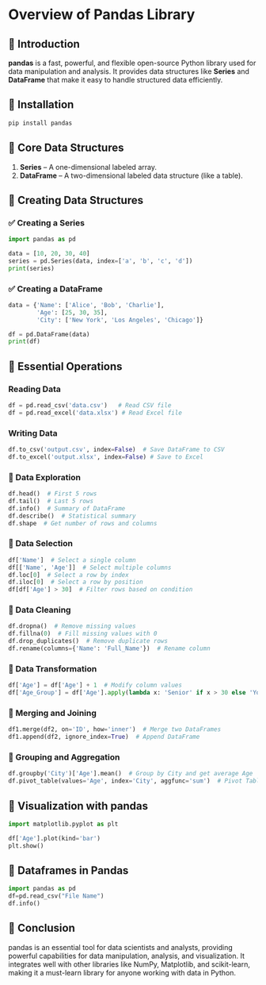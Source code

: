 # Overview of Pandas Library

## 📌 Introduction  
**pandas** is a fast, powerful, and flexible open-source Python library used for data manipulation and analysis. It provides data structures like **Series** and **DataFrame** that make it easy to handle structured data efficiently.  

## 📌 Installation  
```bash
pip install pandas
```

## 📌 Core Data Structures  
1. **Series** – A one-dimensional labeled array.  
2. **DataFrame** – A two-dimensional labeled data structure (like a table).  

## 📌 Creating Data Structures  
### ✅ Creating a Series  
```python
import pandas as pd

data = [10, 20, 30, 40]
series = pd.Series(data, index=['a', 'b', 'c', 'd'])
print(series)
```

### ✅ Creating a DataFrame  
```python
data = {'Name': ['Alice', 'Bob', 'Charlie'],
        'Age': [25, 30, 35],
        'City': ['New York', 'Los Angeles', 'Chicago']}

df = pd.DataFrame(data)
print(df)
```

## 📌 Essential Operations  
### Reading Data  
```python
df = pd.read_csv('data.csv')   # Read CSV file
df = pd.read_excel('data.xlsx') # Read Excel file
```

### Writing Data  
```python
df.to_csv('output.csv', index=False)  # Save DataFrame to CSV
df.to_excel('output.xlsx', index=False) # Save to Excel
```

### 🔹 Data Exploration  
```python
df.head()  # First 5 rows
df.tail()  # Last 5 rows
df.info()  # Summary of DataFrame
df.describe()  # Statistical summary
df.shape  # Get number of rows and columns
```

### 🔹 Data Selection  
```python
df['Name']  # Select a single column
df[['Name', 'Age']]  # Select multiple columns
df.loc[0]  # Select a row by index
df.iloc[0]  # Select a row by position
df[df['Age'] > 30]  # Filter rows based on condition
```

### 🔹 Data Cleaning  
```python
df.dropna()  # Remove missing values
df.fillna(0)  # Fill missing values with 0
df.drop_duplicates()  # Remove duplicate rows
df.rename(columns={'Name': 'Full_Name'})  # Rename column
```

### 🔹 Data Transformation  
```python
df['Age'] = df['Age'] + 1  # Modify column values
df['Age_Group'] = df['Age'].apply(lambda x: 'Senior' if x > 30 else 'Young')
```

### 🔹 Merging and Joining  
```python
df1.merge(df2, on='ID', how='inner')  # Merge two DataFrames
df1.append(df2, ignore_index=True)  # Append DataFrame
```

### 🔹 Grouping and Aggregation  
```python
df.groupby('City')['Age'].mean()  # Group by City and get average Age
df.pivot_table(values='Age', index='City', aggfunc='sum')  # Pivot Table
```

## 📌 Visualization with pandas  
```python
import matplotlib.pyplot as plt

df['Age'].plot(kind='bar')
plt.show()
```

## 📌 Dataframes in Pandas  
```python
import pandas as pd
df=pd.read_csv("File Name")
df.info()
```

## 📌 Conclusion  
pandas is an essential tool for data scientists and analysts, providing powerful capabilities for data manipulation, analysis, and visualization. It integrates well with other libraries like NumPy, Matplotlib, and scikit-learn, making it a must-learn library for anyone working with data in Python.


